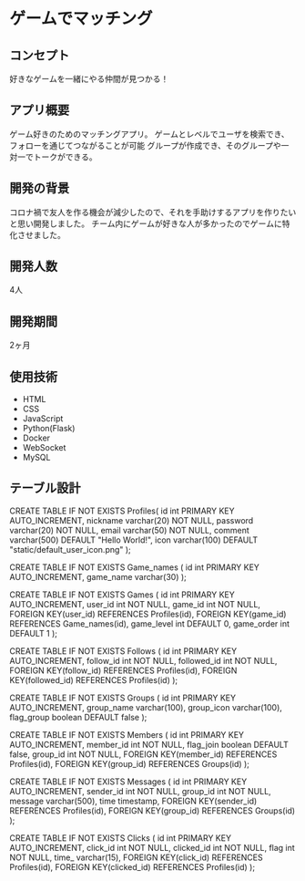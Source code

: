 # ゲームでマッチング

## コンセプト
好きなゲームを一緒にやる仲間が見つかる！

## アプリ概要
ゲーム好きのためのマッチングアプリ。
ゲームとレベルでユーザを検索でき、フォローを通じてつながることが可能
グループが作成でき、そのグループや一対一でトークができる。

## 開発の背景
コロナ禍で友人を作る機会が減少したので、それを手助けするアプリを作りたいと思い開発しました。
チーム内にゲームが好きな人が多かったのでゲームに特化させました。

## 開発人数
4人

## 開発期間
2ヶ月

## 使用技術
- HTML
- CSS
- JavaScript
- Python(Flask)
- Docker
- WebSocket
- MySQL

## テーブル設計
CREATE TABLE IF NOT EXISTS Profiles(
  id int PRIMARY KEY AUTO_INCREMENT,
  nickname varchar(20) NOT NULL,
  password varchar(20) NOT NULL,
  email varchar(50) NOT NULL,
  comment varchar(500) DEFAULT "Hello World!",
  icon varchar(100) DEFAULT "static/default_user_icon.png"
);


CREATE TABLE IF NOT EXISTS Game_names (
  id int PRIMARY KEY AUTO_INCREMENT,
  game_name varchar(30)
);

CREATE TABLE IF NOT EXISTS Games (
  id int PRIMARY KEY AUTO_INCREMENT,
  user_id int NOT NULL,
  game_id int NOT NULL,
  FOREIGN KEY(user_id) REFERENCES Profiles(id),
  FOREIGN KEY(game_id) REFERENCES Game_names(id),
  game_level int DEFAULT 0,
  game_order int DEFAULT 1
);

CREATE TABLE IF NOT EXISTS Follows (
  id int PRIMARY KEY AUTO_INCREMENT,
  follow_id int NOT NULL,
  followed_id int NOT NULL,
  FOREIGN KEY(follow_id) REFERENCES Profiles(id),
  FOREIGN KEY(followed_id) REFERENCES Profiles(id)
);

CREATE TABLE IF NOT EXISTS Groups (
  id int PRIMARY KEY AUTO_INCREMENT,
  group_name varchar(100),
  group_icon varchar(100),
  flag_group boolean DEFAULT false
);

CREATE TABLE IF NOT EXISTS Members (
  id int PRIMARY KEY AUTO_INCREMENT,
  member_id int NOT NULL,
  flag_join boolean DEFAULT false,
  group_id int NOT NULL,
  FOREIGN KEY(member_id) REFERENCES Profiles(id),
  FOREIGN KEY(group_id) REFERENCES Groups(id)
);

CREATE TABLE IF NOT EXISTS Messages (
  id int PRIMARY KEY AUTO_INCREMENT,
  sender_id int NOT NULL,
  group_id int NOT NULL,
  message varchar(500),
  time timestamp,
  FOREIGN KEY(sender_id) REFERENCES Profiles(id),
  FOREIGN KEY(group_id) REFERENCES Groups(id)
);

CREATE TABLE IF NOT EXISTS Clicks (
  id int PRIMARY KEY AUTO_INCREMENT,
  click_id int NOT NULL,
  clicked_id int NOT NULL,
  flag int NOT NULL,
  time_ varchar(15),
  FOREIGN KEY(click_id) REFERENCES Profiles(id),
  FOREIGN KEY(clicked_id) REFERENCES Profiles(id)
);